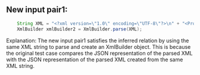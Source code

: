 ## New input pair1:
```java
    String XML = "<?xml version=\"1.0\" encoding=\"UTF-8\"?>\n" + "<Projects>\n" + "  <underscore-java language=\"Java\" scm=\"SVN\">\n" + "    <Location type=\"URL\">https://github.com/javadev/underscore-java/</Location>\n" + "  </underscore-java>\n" + "  <JetS3t language=\"Java\" scm=\"CVS\">\n" + "    <Location type=\"URL\">https://jets3t.s3.amazonaws.com/index.html</Location>\n" + "  </JetS3t>\n" + "</Projects>";
    XmlBuilder xmlBuilder2 = XmlBuilder.parse(XML);
```

Explanation: The new input pair1 satisfies the inferred relation by using the same XML string to parse and create an XmlBuilder object. This is because the original test case compares the JSON representation of the parsed XML with the JSON representation of the parsed XML created from the same XML string.
